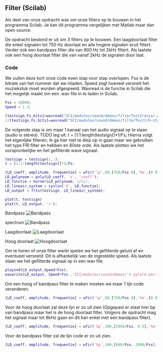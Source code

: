 ## Filter (Scilab)
Als deel van onze opdracht was om onze filters op te bouwen in het programma Scilab. Je kan dit programma vergelijken met Matlab maar dan open source.

De opdracht bestond er uit om 3 filters op te bouwen. Een laagdoorlaat filter die enkel signalen tot 750 Hz doorlaat en alle hogere signalen eruit filtert. Verder ook een bandpass filter die van 800 Hz tot 2kHz filtert. Als laatste ook een hoog doorlaat filter die van vanaf 2kHz de signalen door laat.

### Code
We zullen deze kort onze code even stap voor stap overlopen. Fss is de bitrate van het nummer dat we inladen. Speed zegt hoeveel versnelt het muziekstuk moet worden afgespeeld. Wavread is de functie in Scilab die het mogelijk maakt om een .wav file in te laden in Scilab. 
```Matlab
Fss = 16000;
Speed = 1.3;

[testsign,Fs,bits]=wavread("SCI/modules/sound/demos/filterTest2(anja).wav");
//[testsign,Fs,bits]=wavread("SCI/modules/sound/demos/filterTest1(H-style).wav");
```

De volgende stap is om maar 1 kanaal van het audio signaal op te slaan (audio is stereo). TODO leg uit: t = [1:1:length(testsign)]*1/Fs; 
Hierna volgt het eigenlijke filteren. Ik ga hier niet te diep op in gaan maar we gebruiken het type FIR filter en hebben en 80ste orde. Als laatste plotten we het oorspronkelijke en het gefilterde wave signaal.
```Matlab
testsign = testsign(1,:);
t = [1:1:length(testsign)]*1/Fs;

[LD_coeff, amplitude, frequentie] = wfir('lp',80,[750/Fss 0],'hm',[0 0]);
LD_polynoom = poly(LD_coeff, 'z', 'coeff');
LD_functie = horner(LD_polynoom, 1/%z);
LD_lineair_system = syslin('d', LD_functie);
LD_output = flts(testsign, LD_lineair_system);

plot(t, testsign)
plot(t, LD_output, 'r');
```

Bandpass 
![Bandpass](http://i.imgur.com/t5cUKDE.jpg?1 "Bandpass")

spectrum
![Bandpass](http://i.imgur.com/j79e04v.jpg?1 "Bandpass")

Laagdoorlaat 
![Laagdoorlaat](http://i.imgur.com/WIYrNHZ.jpg?1 "Laagdoorlaat")

Hoog doorlaat 
![Hoogdoorlaat](http://i.imgur.com/vzSPBTB.jpg?1 "Hoog doorlaat")

Om te horen of onze filter werkt spelen we het gefilterde geluid af en eventueel versneld. Dit is afhankelijk van de ingestelde speed. Als laatste slaan we het gefilterde signaal op in een wav file.
```Matlab
playsnd(LD_output,Speed*Fss);
wavwrite(LD_output, Speed*Fss ,'SCI/modules/sound/demos/'+'yolold.wav');
```

Om een hoog of bandpass filter te maken moeten we maar 1 lijn code veranderen.
```Matlab
[LD_coeff, amplitude, frequentie] = wfir('lp',80,[750/Fss 0],'hm',[0 0]);
```
Voor de hoog doorlaat zal deze lijn er zo uit zien (Opgepast er staat hier bp van bandpass maar het is de hoog doorlaat filter. Volgens de opdracht mag het signaal maar tot 8kHz gaan en dit kan enkel met een bandpass filter).
```Matlab
[LD_coeff, amplitude, frequentie] = wfir('bp',100,[2050/Fss, 0.5],'hm',[0 0]);
```

Voor de bandpass filter zal de lijn code er zo uit zien.
```Matlab
[LD_coeff, amplitude, frequentie] = wfir('bp',100,[800/Fss, 2000/Fss],'hm',[0 0]);
```







